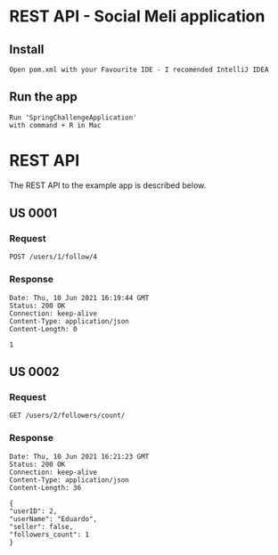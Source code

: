 # REST API - Social Meli application

## Install

    Open pom.xml with your Favourite IDE - I recomended IntelliJ IDEA

## Run the app

    Run 'SpringChallengeApplication' 
    with command + R in Mac

# REST API

The REST API to the example app is described below.

## US 0001 

### Request

`POST /users/1/follow/4`

### Response

    Date: Thu, 10 Jun 2021 16:19:44 GMT
    Status: 200 OK
    Connection: keep-alive
    Content-Type: application/json
    Content-Length: 0

    1

## US 0002

### Request

`GET /users/2/followers/count/`

### Response

    Date: Thu, 10 Jun 2021 16:21:23 GMT
    Status: 200 OK
    Connection: keep-alive
    Content-Type: application/json
    Content-Length: 36

    {
    "userID": 2,
    "userName": "Eduardo",
    "seller": false,
    "followers_count": 1
    }

